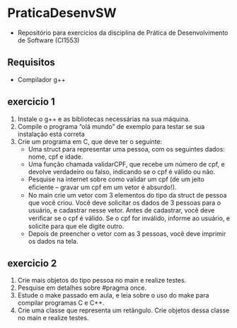 # PraticaDesenvSW

- Repositório para exercicios da disciplina de Prática de Desenvolvimento de Software (CI1553)

## Requisitos
- Compilador g++

## exercicio 1

1. Instale o g++ e as bibliotecas necessárias na sua máquina.
2. Compile o programa “olá mundo” de exemplo para testar se sua instalação está correta
3. Crie um programa em C, que deve ter o seguinte:
    - Uma struct para representar uma pessoa, com os seguintes dados: nome, cpf e idade.
    - Uma função chamada validarCPF, que recebe um número de cpf, e devolve verdadeiro ou falso, indicando se o cpf é válido ou não.
    - Pesquise na internet sobre como validar um cpf (de um jeito eﬁciente – gravar um cpf em um vetor é absurdo!).
    - No main crie um vetor com 3 elementos do tipo da struct de pessoa que você criou. Você deve solicitar os dados de 3 pessoas para o usuário, e cadastrar nesse vetor. Antes de cadastrar, você deve veriﬁcar se o cpf é válido. Se o cpf for inválido, informe ao usuário, e solicite para que ele digite outro.
    - Depois de preencher o vetor com as 3 pessoas, você deve imprimir os dados na tela.

## exercicio 2

1. Crie mais objetos do tipo pessoa no main e realize testes.
2. Pesquise em detalhes sobre #pragma once.
3. Estude o make passado em aula, e leia sobre o uso do make para compilar programas C e C++.
4. Crie uma classe que representa um retângulo. Crie objetos dessa classe no main e realize testes.